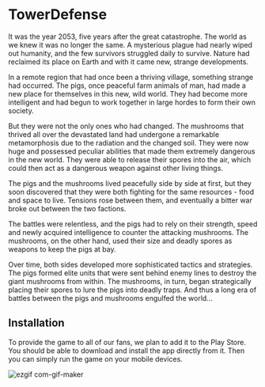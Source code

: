 # TowerDefense

It was the year 2053, five years after the great catastrophe. The world as we knew it was no longer the same. A mysterious plague had nearly wiped out humanity, and the few survivors struggled daily to survive. Nature had reclaimed its place on Earth and with it came new, strange developments.

In a remote region that had once been a thriving village, something strange had occurred. The pigs, once peaceful farm animals of man, had made a new place for themselves in this new, wild world. They had become more intelligent and had begun to work together in large hordes to form their own society.

But they were not the only ones who had changed. The mushrooms that thrived all over the devastated land had undergone a remarkable metamorphosis due to the radiation and the changed soil. They were now huge and possessed peculiar abilities that made them extremely dangerous in the new world. They were able to release their spores into the air, which could then act as a dangerous weapon against other living things.

The pigs and the mushrooms lived peacefully side by side at first, but they soon discovered that they were both fighting for the same resources - food and space to live. Tensions rose between them, and eventually a bitter war broke out between the two factions.

The battles were relentless, and the pigs had to rely on their strength, speed and newly acquired intelligence to counter the attacking mushrooms. The mushrooms, on the other hand, used their size and deadly spores as weapons to keep the pigs at bay.

Over time, both sides developed more sophisticated tactics and strategies. The pigs formed elite units that were sent behind enemy lines to destroy the giant mushrooms from within. The mushrooms, in turn, began strategically placing their spores to lure the pigs into deadly traps. And thus a long era of battles between the pigs and mushrooms engulfed the world...

## Installation 

To provide the game to all of our fans, we plan to add it to the Play Store. You should be able to download and install the app directly from it.
Then you can simply run the game on your mobile devices.

![ezgif com-gif-maker](https://user-images.githubusercontent.com/64361270/209571899-32f89418-7b95-40ad-a992-f18f8abda449.gif)
